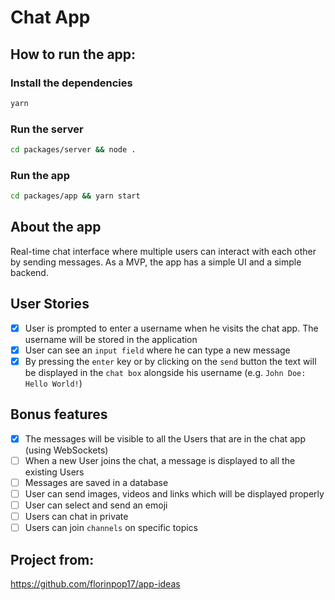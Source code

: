 # Chat App

## How to run the app:

### Install the dependencies

```bash
yarn
```

### Run the server

```bash
cd packages/server && node .
```

### Run the app

```bash
cd packages/app && yarn start
```

## About the app

Real-time chat interface where multiple users can interact with each other by sending messages. As a MVP, the app has a simple UI and a simple backend.

## User Stories

- [x] User is prompted to enter a username when he visits the chat app. The username will be stored in the application
- [x] User can see an `input field` where he can type a new message
- [x] By pressing the `enter` key or by clicking on the `send` button the text will be displayed in the `chat box` alongside his username (e.g. `John Doe: Hello World!`)

## Bonus features

- [x] The messages will be visible to all the Users that are in the chat app (using WebSockets)
- [ ] When a new User joins the chat, a message is displayed to all the existing Users
- [ ] Messages are saved in a database
- [ ] User can send images, videos and links which will be displayed properly
- [ ] User can select and send an emoji
- [ ] Users can chat in private
- [ ] Users can join `channels` on specific topics

## Project from:

https://github.com/florinpop17/app-ideas
